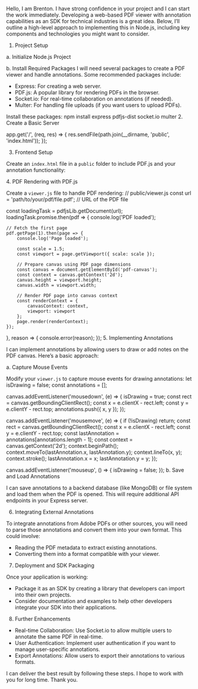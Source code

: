 Hello, I am Brenton. I have strong confidence in your project and I can start the work immediately. Developing a web-based PDF viewer with annotation capabilities as an SDK for technical industries is a great idea. Below, I’ll outline a high-level approach to implementing this in Node.js, including key components and technologies you might want to consider.

1. Project Setup

a. Initialize Node.js Project

b. Install Required Packages
I will need several packages to create a PDF viewer and handle annotations. Some recommended packages include:

- Express: For creating a web server.
- PDF.js: A popular library for rendering PDFs in the browser.
- Socket.io: For real-time collaboration on annotations (if needed).
- Multer: For handling file uploads (if you want users to upload PDFs).

Install these packages:
npm install express pdfjs-dist socket.io multer
2. Create a Basic Server

app.get('/', (req, res) => {
    res.sendFile(path.join(__dirname, 'public', 'index.html'));
});


3. Frontend Setup

Create an  `index.html`  file in a  `public`  folder to include PDF.js and your annotation functionality:
<!-- public/index.html -->
<!DOCTYPE html>
<html lang="en">
<head>
    <meta charset="UTF-8">
    <meta name="viewport" content="width=device-width, initial-scale=1.0">
    <title>PDF Viewer SDK</title>
    <script src="https://cdnjs.cloudflare.com/ajax/libs/pdf.js/2.10.377/pdf.min.js"></script>
    <link rel="stylesheet" href="styles.css">
</head>
<body>
    <canvas id="pdf-canvas"></canvas>
    <script src="viewer.js"></script>
</body>
</html>
4. PDF Rendering with PDF.js

Create a  `viewer.js`  file to handle PDF rendering:
// public/viewer.js
const url = 'path/to/your/pdf/file.pdf'; // URL of the PDF file

const loadingTask = pdfjsLib.getDocument(url);
loadingTask.promise.then(pdf => {
    console.log('PDF loaded');

    // Fetch the first page
    pdf.getPage(1).then(page => {
        console.log('Page loaded');

        const scale = 1.5;
        const viewport = page.getViewport({ scale: scale });

        // Prepare canvas using PDF page dimensions
        const canvas = document.getElementById('pdf-canvas');
        const context = canvas.getContext('2d');
        canvas.height = viewport.height;
        canvas.width = viewport.width;

        // Render PDF page into canvas context
        const renderContext = {
            canvasContext: context,
            viewport: viewport
        };
        page.render(renderContext);
    });
}, reason => {
    console.error(reason);
});
5. Implementing Annotations

I can implement annotations by allowing users to draw or add notes on the PDF canvas. Here’s a basic approach:

a. Capture Mouse Events

Modify your  `viewer.js`  to capture mouse events for drawing annotations:
let isDrawing = false;
const annotations = [];

canvas.addEventListener('mousedown', (e) => {
    isDrawing = true;
    const rect = canvas.getBoundingClientRect();
    const x = e.clientX - rect.left;
    const y = e.clientY - rect.top;
    annotations.push({ x, y });
});

canvas.addEventListener('mousemove', (e) => {
    if (!isDrawing) return;
    const rect = canvas.getBoundingClientRect();
    const x = e.clientX - rect.left;
    const y = e.clientY - rect.top;
    const lastAnnotation = annotations[annotations.length - 1];
    const context = canvas.getContext('2d');
    context.beginPath();
    context.moveTo(lastAnnotation.x, lastAnnotation.y);
    context.lineTo(x, y);
    context.stroke();
    lastAnnotation.x = x;
    lastAnnotation.y = y;
});

canvas.addEventListener('mouseup', () => {
    isDrawing = false;
});
b. Save and Load Annotations

I can save annotations to a backend database (like MongoDB) or file system and load them when the PDF is opened. This will require additional API endpoints in your Express server.

6. Integrating External Annotations

To integrate annotations from Adobe PDFs or other sources, you will need to parse those annotations and convert them into your own format. This could involve:

- Reading the PDF metadata to extract existing annotations.
- Converting them into a format compatible with your viewer.

7. Deployment and SDK Packaging

Once your application is working:

- Package it as an SDK by creating a library that developers can import into their own projects.
- Consider documentation and examples to help other developers integrate your SDK into their applications.

8. Further Enhancements

- Real-time Collaboration: Use Socket.io to allow multiple users to annotate the same PDF in real-time.
- User Authentication: Implement user authentication if you want to manage user-specific annotations.
- Export Annotations: Allow users to export their annotations to various formats.

I can deliver the best result by following these steps. I hope to work with you for long time.
Thank you.